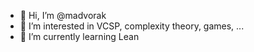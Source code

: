 - 👋 Hi, I’m @madvorak
- 👀 I’m interested in VCSP, complexity theory, games, ...
- 🌱 I’m currently learning Lean

<!---
madvorak/madvorak is a ✨ special ✨ repository because its `README.md` (this file) appears on your GitHub profile.
You can click the Preview link to take a look at your changes.
--->
